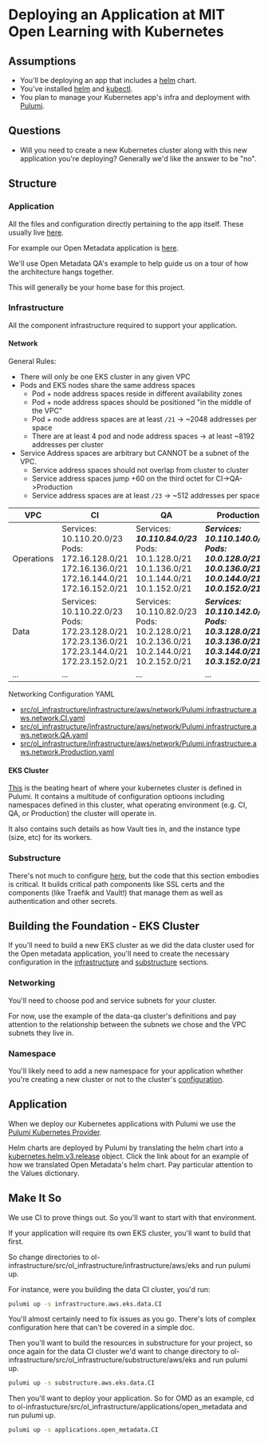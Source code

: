 # Deploying an Application at MIT Open Learning with Kubernetes

## Assumptions

- You'll be deploying an app that includes a
[helm](https://github.com/helm/helm) chart.
- You've installed [helm](https://github.com/helm/helm#install) and [kubectl](https://kubernetes.io/docs/tasks/tools/install-kubectl/).
- You plan to manage your Kubernetes app's infra and deployment with
[Pulumi](https://www.pulumi.com/).

## Questions

- Will you need to create a new Kubernetes cluster along with this new
application you're deploying? Generally we'd like the answer to be "no".

## Structure

### Application

All the files and configuration directly pertaining to the app itself. These
usually live
[here](https://github.com/mitodl/ol-infrastructure/tree/main/src/ol_infrastructure/applications).

For example our Open Metadata application is
[here](https://github.com/mitodl/ol-infrastructure/tree/main/src/ol_infrastructure/applications/open_metadata).

We'll use Open Metadata QA's example to help guide us on a tour of how the
architecture hangs together.

This will generally be your home base for this project.

### Infrastructure

All the component infrastructure required to support your application.

#### Network

General Rules:
- There will only be one EKS cluster in any given VPC
- Pods and EKS nodes share the same address spaces
  - Pod + node address spaces reside in different availability zones
  - Pod + node address spaces should be positioned "in the middle of the VPC"
  - Pod + node address spaces are at least  `/21`  -> ~2048 addresses per space
  - There are at least 4 pod and node address spaces -> at least ~8192 addresses per cluster
- Service Address spaces are arbitrary but CANNOT be a subnet of the VPC.
  - Service address spaces should not overlap from cluster to cluster
  - Service address spaces jump +60 on the third octet for CI->QA->Production
  - Service address spaces are at least `/23` -> ~512 addresses per space


| VPC | CI | QA | Production| 
|--|--|--|--|
| Operations |Services:<br/>10.110.20.0/23<br/>Pods:<br/>172.16.128.0/21<br/>172.16.136.0/21<br/>172.16.144.0/21<br/>172.16.152.0/21 | Services:<br/>***10.110.84.0/23***<br/>Pods:<br/>10.1.128.0/21<br/>10.1.136.0/21<br/>10.1.144.0/21<br/>10.1.152.0/21 | ***Services:<br/>10.110.140.0/23<br/>Pods:<br/>10.0.128.0/21<br/>10.0.136.0/21<br/>10.0.144.0/21<br/>10.0.152.0/21*** |
| Data |Services:<br/>10.110.22.0/23<br/>Pods:<br/>172.23.128.0/21<br/>172.23.136.0/21<br/>172.23.144.0/21<br/>172.23.152.0/21 | Services:<br/>10.110.82.0/23<br/>Pods:<br/>10.2.128.0/21<br/>10.2.136.0/21<br/>10.2.144.0/21<br/>10.2.152.0/21 | ***Services:<br/>10.110.142.0/23<br/>Pods:<br/>10.3.128.0/21<br/>10.3.136.0/21<br/>10.3.144.0/21<br/>10.3.152.0/21*** |
| ... | ... | ... | ... |

Networking Configuration YAML
 
 - [src/ol_infrastructure/infrastructure/aws/network/Pulumi.infrastructure.aws.network.CI.yaml](https://github.com/mitodl/ol-infrastructure/blob/main/src/ol_infrastructure/infrastructure/aws/network/Pulumi.infrastructure.aws.network.CI.yaml)
 - [src/ol_infrastructure/infrastructure/aws/network/Pulumi.infrastructure.aws.network.QA.yaml](https://github.com/mitodl/ol-infrastructure/blob/main/src/ol_infrastructure/infrastructure/aws/network/Pulumi.infrastructure.aws.network.QA.yaml)
 - [src/ol_infrastructure/infrastructure/aws/network/Pulumi.infrastructure.aws.network.Production.yaml](https://github.com/mitodl/ol-infrastructure/blob/main/src/ol_infrastructure/infrastructure/aws/network/Pulumi.infrastructure.aws.network.Production.yaml)

#### EKS Cluster

[This](https://github.com/mitodl/ol-infrastructure/blob/main/src/ol_infrastructure/infrastructure/aws/eks/Pulumi.infrastructure.aws.eks.data.QA.yaml) is the beating heart of where your kubernetes cluster is defined in Pulumi.
It contains a multitude of configuration optioons including namespaces defined
in this cluster, what operating environment (e.g. CI, QA, or Production) the
cluster will operate in.

It also contains such details as how Vault ties in, and the instance type (size,
etc) for its workers.

### Substructure

There's not much to configure
[here](https://github.com/mitodl/ol-infrastructure/blob/main/src/ol_infrastructure/substructure/aws/eks/Pulumi.substructure.aws.eks.data.QA.yaml), but the code that this section embodies is
critical. It builds critical path components like SSL certs and the components
(like Traefik and Vault!) that manage them as well as authentication and other
secrets.

## Building the Foundation - EKS Cluster

If you'll need to build a new EKS cluster as we did the data cluster used for
the Open metadata application, you'll need to create the necessary configuration
in the [infrastructure](#infrastructure) and [substructure](#substructure)
sections.

### Networking

You'll need to choose pod and service subnets for your cluster. 

For now, use the example of the data-qa
cluster's definitions and pay attention to the relationship between the subnets
we chose and the VPC subnets they live in.

### Namespace

You'll likely need to add a new namespace for your application whether you're
creating a new cluster or not to the cluster's
[configuration](https://github.com/mitodl/ol-infrastructure/blob/main/src/ol_infrastructure/infrastructure/aws/eks/Pulumi.infrastructure.aws.eks.data.CI.yaml).

## Application

When we deploy our Kubernetes applications with Pulumi we use the [Pulumi
Kubernetes Provider](https://github.com/pulumi/pulumi-kubernetes).

Helm charts are deployed by Pulumi by translating the helm chart into a
[kubernetes.helm.v3.release](https://github.com/mitodl/ol-infrastructure/blob/3321e8499509199ffd2002bd15ac255e6ce3e2c2/src/ol_infrastructure/applications/open_metadata/__main__.py#L295)
object. Click the link about for an example of how we translated Open Metadata's
helm chart. Pay particular attention to the Values dictionary.

## Make It So

We use CI to prove things out. So you'll want to start with that environment.

If your application will require its own EKS cluster, you'll want to build that
first.

So change directories to
ol-infrastructure/src/ol_infrastructure/infrastructure/aws/eks and run pulumi
up.

For instance, were you building the data CI cluster, you'd run:
```bash
pulumi up -s infrastructure.aws.eks.data.CI
```

You'll almost certainly need to fix issues as you go. There's lots of complex
configuration here that can't be covered in a simple doc.

Then you'll want to build the resources in substructure for your project, so
once again for the data CI cluster we'd want to change directory to
ol-infrastructure/src/ol_infrastructure/substructure/aws/eks and run pulumi up.

```bash
pulumi up -s substructure.aws.eks.data.CI
```

Then you'll want to deploy your application. So for OMD as an example, cd to
ol-infrastucture/src/ol_infrastructure/applications/open_metadata and run pulumi
up.

```bash
pulumi up -s applications.open_metadata.CI
```
